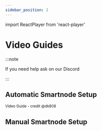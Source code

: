 ```yaml
---
sidebar_position: 2
---
```

import ReactPlayer from 'react-player'

# Video Guides

:::note

If you need help ask on our Discord

:::

## Automatic Smartnode Setup

<sub>Video Guide - credit @dk808</sub>
<ReactPlayer playing controls url='https://www.youtube.com/watch?v=2jj3-8cRo8o' muted={true} playing={false} />

## Manual Smartnode Setup

<ReactPlayer playing controls url='https://www.youtube.com/watch?v=55ot-iT2GFc' muted={true} playing={false} />


